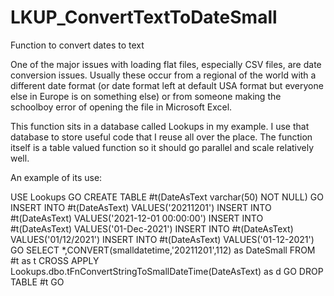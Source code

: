 # LKUP_ConvertTextToDateSmall
Function to convert dates to text

One of the major issues with loading flat files, especially CSV files, are date conversion issues. Usually these occur from a regional of the world with a different date format (or date format left at default USA format but everyone else in Europe is on something else) or from someone making the schoolboy error of opening the file in Microsoft Excel.

This function sits in a database called Lookups in my example. I use that database to store useful code that I reuse all over the place. The function itself is a table valued function so it should go parallel and scale relatively well.

An example of its use:

USE Lookups
GO
CREATE TABLE #t(DateAsText varchar(50) NOT NULL)
GO
INSERT INTO #t(DateAsText) VALUES('20211201')
INSERT INTO #t(DateAsText) VALUES('2021-12-01 00:00:00')
INSERT INTO #t(DateAsText) VALUES('01-Dec-2021')
INSERT INTO #t(DateAsText) VALUES('01/12/2021')
INSERT INTO #t(DateAsText) VALUES('01-12-2021')
GO
SELECT *,CONVERT(smalldatetime,'20211201',112) as DateSmall
FROM #t as t
	CROSS APPLY Lookups.dbo.tFnConvertStringToSmallDateTime(DateAsText) as d
GO
DROP TABLE #t
GO
